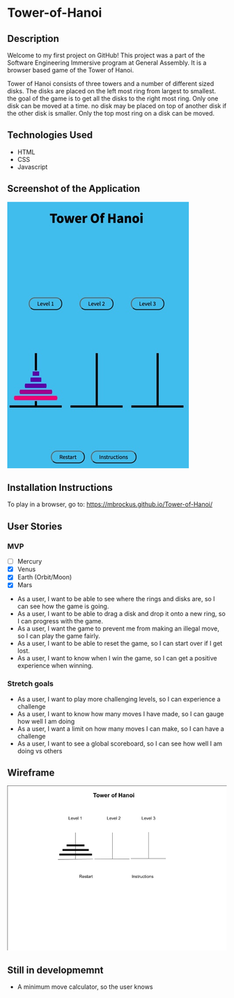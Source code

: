 # Tower-of-Hanoi

##  Description

Welcome to my first project on GitHub! This project was a part of the Software Engineering Immersive program at General Assembly. It is a browser based game of the Tower of Hanoi.

Tower of Hanoi consists of three towers and a number of different sized disks. The disks are placed on the left most ring from largest to smallest. the goal of the game is to get all the disks to the right most ring. Only one disk can be moved at a time. no disk may be placed on top of another disk if the other disk is smaller. Only the top most ring on a disk can be moved.

## Technologies Used

- HTML
- CSS
- Javascript

## Screenshot of the Application

![Tower of Hanoi Screenshot](./assets/Application_Screenshot.jpg)

## Installation Instructions

To play in a browser, go to: https://mbrockus.github.io/Tower-of-Hanoi/
<!-- 
To install locally:

- fork and clone this repository -->

##  User Stories

### MVP
- [ ] Mercury
- [x] Venus
- [x] Earth (Orbit/Moon)
- [x] Mars

- As a user, I want to be able to see where the rings and disks are, so I can see how the game is going.
- As a user, I want to be able to drag a disk and drop it onto a new ring, so I can progress with the game.
- As a user, I want the game to prevent me from making an illegal move, so I can play the game fairly.
- As a user, I want to be able to reset the game, so I can start over if I get lost.
- As a user, I want to know when I win the game, so I can get a positive experience when winning.

### Stretch goals
- As a user, I want to play more challenging levels, so I can experience a challenge
- As a user, I want to know how many moves I have made, so I can gauge how well I am doing
- As a user, I want a limit on how many moves I can make, so I can have a challenge
- As a user, I want to see a global scoreboard, so I can see how well I am doing vs others

##  Wireframe

![Tower of Hanoi Wireframe](./assets/towerofhanoiWireframe.png)

## Still in developmemnt

- A minimum move calculator, so the user knows 
